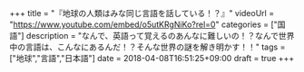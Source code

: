 +++
title =  "『地球の人類はみな同じ言語を話している！？』"
videoUrl = "https://www.youtube.com/embed/o5utKRgNiKo?rel=0"
categories = ["国語"]
description = "なんで、英語って覚えるのあんなに難しいの！？なんで世界中の言語は、こんなにあるんだ！？そんな世界の謎を解き明かす！！"
tags = ["地球","言語","日本語"]
date = 2018-04-08T16:51:25+09:00
draft = true
+++

